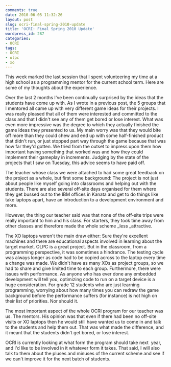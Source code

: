 ```yaml
---
comments: true
date: 2010-06-05 11:32:26
layout: post
slug: ocri-final-spring-2010-update
title: 'OCRI: Final Spring 2010 Update'
wordpress_id: 287
categories:
- OCRI
tags:
- OCRI
- olpc
- xo
---
```


This week marked the last session that I spent volunteering my time at a high school as a programming mentor for the current school term. Here are some of my thoughts about the experience.

Over the last 2 months I've been continually surprised by the ideas that the students have come up with. As I wrote in a previous post, the 5 groups that I mentored all came up with very different game ideas for their projects. I was really pleased that all of them were interested and committed to the class and that I didn't see any of them get bored or lose interest. What was even more impressive was the degree to which they actually finished the game ideas they presented to us. My main worry was that they would bite off more than they could chew and end up with some half-finished product that didn't run, or just stopped part way through the game because that was how far they'd gotten. We tried from the outset to impress upon them how important having something that worked was and how they could implement their gameplay in increments. Judging by the state of the projects that I saw on Tuesday, this advice seems to have paid off.

The teacher whose class we were attached to had some great feedback on the project as a whole, but first some background: The project is not just about people like myself going into classrooms and helping out with the students. There are also several off-site days organised for them where they get bussed out to the IBM offices in Kanata and get to do things like take laptops apart, have an introduction to a development environment and more.

However, the thing our teacher said was that none of the off-site trips were really important to him and his class. For starters, they took time away from other classes and therefore made the whole scheme _less _attractive.

The XO laptops weren't the main draw either: Sure they're excellent machines and there are educational aspects involved in learning about the target market. OLPC is a great project. But in the classroom, from a programming perspective, it was sometimes a hindrance. The testing cycle was always longer as code had to be copied across to the laptop every time a change was made. We didn't have as many XOs as project groups, so we had to share and give limited time to each group. Furthermore, there were issues with performance. As anyone who has ever done any embedded development will tell you, optimizing code to run on a target device is a huge consideration. For grade 12 students who are just learning programming, worrying about how many times you can redraw the game background before the performance suffers (for instance) is not high on their list of priorities. Nor should it.

The most important aspect of the whole OCRI program for our teacher was us. The mentors. His opinion was that even if there had been no off-site visits or XO laptops then he would still have wanted us to come in and talk to the students and help them out. That was what made the difference, and it meant that the students didn't get bored, or lose interest.

OCRI is currently looking at what form the program should take next  year, and I'd like to be involved in it whatever form it takes. That said, I will also talk to them about the pluses and minuses of the current scheme and see if we can't improve it for the next batch of students.
